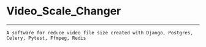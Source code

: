 # Video_Scale_Changer
  <p align="center">
   
  </p>
  
  <hr>
</p>

<p>


    A software for reduce video file size created with Django, Postgres, Celery, Pytest, Ffmpeg, Redis
 <br>
</p>
